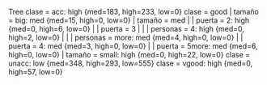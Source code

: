 Tree
clase = acc: high {med=183, high=233, low=0}
clase = good
|   tamaño = big: med {med=15, high=0, low=0}
|   tamaño = med
|   |   puerta = 2: high {med=0, high=6, low=0}
|   |   puerta = 3
|   |   |   personas = 4: high {med=0, high=2, low=0}
|   |   |   personas = more: med {med=4, high=0, low=0}
|   |   puerta = 4: med {med=3, high=0, low=0}
|   |   puerta = 5more: med {med=6, high=0, low=0}
|   tamaño = small: high {med=0, high=22, low=0}
clase = unacc: low {med=348, high=293, low=555}
clase = vgood: high {med=0, high=57, low=0}
